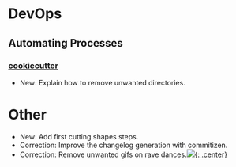 # DevOps

## Automating Processes

### [cookiecutter](cookiecutter.md)

* New: Explain how to remove unwanted directories.

# Other

* New: Add first cutting shapes steps.
* Correction: Improve the changelog generation with commitizen.
* Correction: Remove unwanted gifs on rave dances.[![](not-by-ai.svg){: .center}](https://notbyai.fyi)
